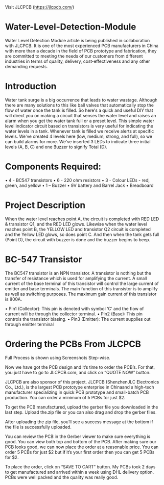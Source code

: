 Visit JLCPCB (https://jlcpcb.com/)

# Water-Level-Detection-Module
Water Level Detection Module article is being published in collaboration with JLCPCB. It is one of the most experienced PCB manufacturers in China with more than a decade in the field of PCB prototype and fabrication, they are committed to meeting the needs of our customers from different industries in terms of quality, delivery, cost-effectiveness and any other demanding requests. 

# Introduction
Water tank surge is a big occurrence that leads to water wastage. Although there are many solutions to this like ball valves that automatically stop the flow of water once the tank is filled. So here's a quick and useful DIY that will direct you on making a circuit that senses the water level and raises an alarm when you get the water tank full or a preset level.
This simple water level indicator circuit based on transistors is very useful for indicating the water levels in a tank. Whenever tank is filled we receive alerts at specific levels. We've created 4 levels here (low, medium, strong, and full), so we can build alarms for more. We've inserted 3 LEDs to indicate three initial levels (A, B, C) and one Buzzer to signify Total (D).

# Components Required:
•	4 - BC547 transistors
•	6 - 220 ohm resistors
•	3 - Colour LEDs - red, green, and yellow
•	1 – Buzzer
•	9V battery and Barrel Jack
•	Breadboard

# Project Description
When the water level reaches point A, the circuit is completed with RED LED & transistor Q1, and the RED LED glows. Likewise when the water level reaches point B, the YELLOW LED and transistor Q2 circuit is completed and the Yellow LED glows, so does point C. And then when the tank gets full (Point D), the circuit with buzzer is done and the buzzer begins to beep.

# BC-547 Transistor
The BC547 transistor is an NPN transistor. A transistor is nothing but the transfer of resistance which is used for amplifying the current. A small current of the base terminal of this transistor will control the large current of emitter and base terminals. The main function of this transistor is to amplify as well as switching purposes. The maximum gain current of this transistor is 800A.
 
•	Pin1 (Collector): This pin is denoted with symbol ‘C’ and the flow of current will be through the collector terminal.
•	Pin2 (Base): This pin controls the transistor biasing.
•	Pin3 (Emitter): The current supplies out through emitter terminal


# Ordering the PCBs From JLCPCB
Full Process is shown using Screenshots Step-wise.

Now we have got the PCB design and it’s time to order the PCB’s. For that, you just have to go to JLCPCB.com, and click on “QUOTE NOW” button.

JLCPCB are also sponsor of this project. JLCPCB (ShenzhenJLC Electronics Co., Ltd.), is the largest PCB prototype enterprise in Chinaand a high-tech manufacturer specializing in quick PCB prototype and small-batch PCB production. You can order a minimum of 5 PCBs for just $2.

To get the PCB manufactured, upload the gerber file you downloaded in the last step. Upload the.zip file or you can also drag and drop the gerber files.

After uploading the zip file, you’ll see a success message at the bottom if the file is successfully uploaded.

You can review the PCB in the Gerber viewer to make sure everything is good. You can view both top and bottom of the PCB. After making sure our PCB looks good, we can now place the order at a reasonable price. You can order 5 PCBs for just $2 but if it’s your first order then you can get 5 PCBs for $2.

To place the order, click on “SAVE TO CART” button. My PCBs took 2 days to get manufactured and arrived within a week using DHL delivery option. PCBs were well packed and the quality was really good.
